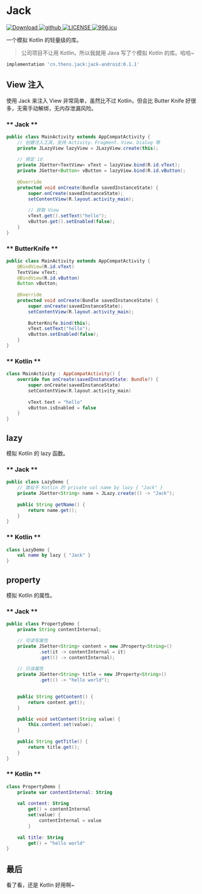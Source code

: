 # Jack

[ ![Download](https://api.bintray.com/packages/7hens/maven/jack-android/images/download.svg) ](https://bintray.com/7hens/maven/jack-android/_latestVersion)
[ ![github](https://img.shields.io/badge/link-github-lightgrey.svg) ](https://github.com/7hens/jack)
[ ![LICENSE](https://img.shields.io/badge/license-Anti%20996-blue.svg) ](https://github.com/7hens/jack/blob/master/LICENSE)
[ ![996.icu](https://img.shields.io/badge/link-996.icu-red.svg) ](https://996.icu)

一个模拟 Kotlin 的轻量级的库。

> 公司项目不让用 Kotlin，所以我就用 Java 写了个模拟 Kotlin 的库。哈哈~

```groovy
implementation 'cn.thens.jack:jack-android:0.1.1'
```

## View 注入

使用 Jack 来注入 View 非常简单，虽然比不过 Kotlin，但会比 Butter Knife 好很多，无需手动解绑，无内存泄漏风险。

<!-- tabs:start -->

### ** Jack **

```java
public class MainActivity extends AppCompatActivity {
    // 创建注入工具，支持 Activity、Fragment、View、Dialog 等
    private JLazyView lazyView = JLazyView.create(this);
    
    // 绑定 id
    private JGetter<TextView> vText = lazyView.bind(R.id.vText);
    private JGetter<Button> vButton = lazyView.bind(R.id.vButton);
    
    @Override
    protected void onCreate(Bundle savedInstanceState) {
        super.onCreate(savedInstanceState);
        setContentView(R.layout.activity_main);
        
        // 获取 View
        vText.get().setText("hello");
        vButton.get().setEnabled(false);
    }
}
```

### ** ButterKnife **

```java
public class MainActivity extends AppCompatActivity {
    @BindView(R.id.vText)
    TextView vText;
    @BindView(R.id.vButton)
    Button vButton;
    
    @Override
    protected void onCreate(Bundle savedInstanceState) {
        super.onCreate(savedInstanceState);
        setContentView(R.layout.activity_main);
        
        ButterKnife.bind(this);
        vText.setText("hello");
        vButton.setEnabled(false);
    }
}
```

### ** Kotlin **

```kotlin
class MainActivity : AppCompatActivity() {
    override fun onCreate(savedInstanceState: Bundle?) {
        super.onCreate(savedInstanceState)
        setContentView(R.layout.activity_main)
        
        vText.text = "hello"
        vButton.isEnabled = false
    }
}
```

<!-- tabs:end -->

## lazy

模拟 Kotlin 的 lazy 函数。

<!-- tabs:start -->

### ** Jack **

```java
public class LazyDemo {
    // 类似于 Kotlin 的 private val name by lazy { "Jack" }
    private JGetter<String> name = JLazy.create(() -> "Jack");
    
    public String getName() {
        return name.get();
    }
}
```

### ** Kotlin **

```kotlin
class LazyDemo {
    val name by lazy { "Jack" }
}
```

<!-- tabs:end -->

## property

模拟 Kotlin 的属性。

<!-- tabs:start -->

### ** Jack **

```java
public class PropertyDemo {
    private String contentInternal;

    // 可读写属性
    private JSetter<String> content = new JProperty<String>()
            .set(it -> contentInternal = it)
            .get(() -> contentInternal);
    
    // 只读属性
    private JGetter<String> title = new JProperty<String>()
            .get(() -> "hello world");

    
    public String getContent() {
        return content.get();
    }

    public void setContent(String value) {
        this.content.set(value);
    }
    
    public String getTitle() {
        return title.get();
    }
}
```

### ** Kotlin **

```kotlin
class PropertyDemo {
    private var contentInternal: String
    
    val content: String
        get() = contentInternal
        set(value) {
            contentInternal = value
        }
        
    val title: String 
        get() = "hello world"
}
```

<!-- tabs:end -->

## 最后

看了看，还是 Kotlin 好用啊~